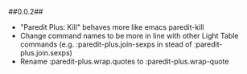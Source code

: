 ##0.0.2##

- "Paredit Plus: Kill" behaves more like emacs paredit-kill
- Change command names to be more in line with other Light Table commands (e.g. :paredit-plus.join-sexps in stead of :paredit-plus.join.sexps)
- Rename :paredit-plus.wrap.quotes to :paredit-plus.wrap-quote